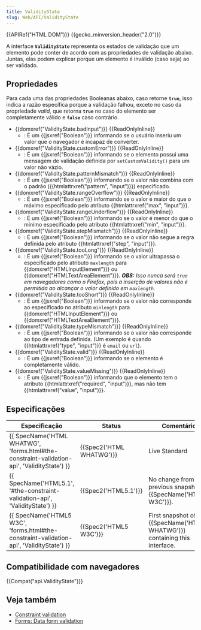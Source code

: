 ```yaml
---
title: ValidityState
slug: Web/API/ValidityState
---
```


{{APIRef("HTML DOM")}} {{gecko_minversion_header("2.0")}}

A interface **`ValidityState`** representa os estados de validação que um elemento
pode conter de acordo com as propriedades de validação abaixo. Juntas, elas podem explicar porque um elemento é inválido (caso seja) ao ser validado.

## Propriedades

Para cada uma das propriedades Booleanas abaixo, caso retorne **`true`**, isso indica a razão específica porque a validação falhou, exceto no caso da propriedade _valid_, que retorna **`true`** no caso do elemento ser completamente válido e **`false`** caso contrário.

- {{domxref("ValidityState.badInput")}} {{ReadOnlyInline}}
  - : É um {{jsxref("Boolean")}} informando se o usuário inseriu um valor que o navegador é incapaz de converter.
- {{domxref("ValidityState.customError")}} {{ReadOnlyInline}}
  - : É um {{jsxref("Boolean")}} informando se o elemento possui uma mensagem de validação definida por `setCustomValidity()` para um valor não vázio.
- {{domxref("ValidityState.patternMismatch")}} {{ReadOnlyInline}}
  - : É um {{jsxref("Boolean")}} informando se o valor não combina com o padrão ({{htmlattrxref("pattern", "input")}}) especificado.
- {{domxref("ValidityState.rangeOverflow")}} {{ReadOnlyInline}}
  - : É um {{jsxref("Boolean")}} informando se o valor é maior do que o máximo especificado pelo atributo {{htmlattrxref("max", "input")}}.
- {{domxref("ValidityState.rangeUnderflow")}} {{ReadOnlyInline}}
  - : É um {{jsxref("Boolean")}} informando se o valor é menor do que o mínimo especificado pelo atributo {{htmlattrxref("min", "input")}}.
- {{domxref("ValidityState.stepMismatch")}} {{ReadOnlyInline}}
  - : É um {{jsxref("Boolean")}} informando se o valor não segue a regra definida pelo atributo {{htmlattrxref("step", "input")}}.
- {{domxref("ValidityState.tooLong")}} {{ReadOnlyInline}}
  - : É um {{jsxref("Boolean")}} informando se o valor ultrapassa o especificado pelo atributo `maxlength` para {{domxref("HTMLInputElement")}} ou {{domxref("HTMLTextAreaElement")}}. _**OBS:** Isso nunca será `true` em navegadores como o Firefox, pois a inserção de valores não é permitida ao alcançar o valor definido em `maxlength`._
- {{domxref("ValidityState.tooShort")}} {{ReadOnlyInline}}
  - : É um {{jsxref("Boolean")}} informando se o valor não corresponde ao especificado no atributo `minlength` para {{domxref("HTMLInputElement")}} ou {{domxref("HTMLTextAreaElement")}}.
- {{domxref("ValidityState.typeMismatch")}} {{ReadOnlyInline}}
  - : É um {{jsxref("Boolean")}} informando se o valor não corresponde ao tipo de entrada definida. (Um exemplo é quando {{htmlattrxref("type", "input")}} é `email` ou `url`).
- {{domxref("ValidityState.valid")}} {{ReadOnlyInline}}
  - : É um {{jsxref("Boolean")}} informando se o elemento é completamente válido.
- {{domxref("ValidityState.valueMissing")}} {{ReadOnlyInline}}
  - : É um {{jsxref("Boolean")}} informando que o elemento tem o atributo {{htmlattrxref("required", "input")}}, mas não tem {{htmlattrxref("value", "input")}}.

## Especificações

| Especificação                                                                                                            | Status                           | Comentário                                                                        |
| ------------------------------------------------------------------------------------------------------------------------ | -------------------------------- | --------------------------------------------------------------------------------- |
| {{ SpecName('HTML WHATWG', 'forms.html#the-constraint-validation-api', 'ValidityState') }} | {{Spec2('HTML WHATWG')}} | Live Standard                                                                     |
| {{ SpecName('HTML5.1', '#the-constraint-validation-api', 'ValidityState') }}                     | {{Spec2('HTML5.1')}}     | No change from the previous snapshot {{SpecName('HTML5 W3C')}}.            |
| {{ SpecName('HTML5 W3C', 'forms.html#the-constraint-validation-api', 'ValidityState') }}     | {{Spec2('HTML5 W3C')}}     | First snapshot of {{SpecName('HTML WHATWG')}} containing this interface. |

## Compatibilidade com navegadores

{{Compat("api.ValidityState")}}

## Veja também

- [Constraint validation](/pt-BR/docs/Web/Guide/HTML/HTML5/Constraint_validation)
- [Forms: Data form validation](/pt-BR/docs/Web/Guide/HTML/Forms/Data_form_validation)
